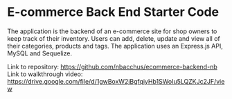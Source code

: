 # E-commerce Back End Starter Code

The application is the backend of an e-commerce site for shop owners to keep track of their inventory. Users can add, delete, update and view all of their categories, products and tags. The application uses an Express.js API, MySQL and Sequelize.

Link to repository: https://github.com/nbacchus/ecommerce-backend-nb
Link to walkthrough video: https://drive.google.com/file/d/1gwBoxW2jBgfqiyHb1SWoIu5LQZKJc2JF/view